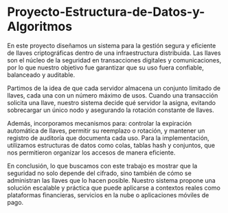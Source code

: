 # Proyecto-Estructura-de-Datos-y-Algoritmos
En este proyecto diseñamos un sistema para la gestión segura y eficiente de llaves criptográficas dentro de una infraestructura distribuida. Las llaves son el núcleo de la seguridad en transacciones digitales y comunicaciones, por lo que nuestro objetivo fue garantizar que su uso fuera confiable, balanceado y auditable.

Partimos de la idea de que cada servidor almacena un conjunto limitado de llaves, cada una con un número máximo de usos. Cuando una transacción solicita una llave, nuestro sistema decide qué servidor la asigna, evitando sobrecargar un único nodo y asegurando la rotación constante de llaves.

Además, incorporamos mecanismos para: controlar la expiración automática de llaves, permitir su reemplazo o rotación, y mantener un registro de auditoría que documenta cada uso. Para la implementación, utilizamos estructuras de datos como colas, tablas hash y conjuntos, que nos permitieron organizar los accesos de manera eficiente.

En conclusión, lo que buscamos con este trabajo es mostrar que la seguridad no solo depende del cifrado, sino también de cómo se administran las llaves que lo hacen posible. Nuestro sistema propone una solución escalable y práctica que puede aplicarse a contextos reales como plataformas financieras, servicios en la nube o aplicaciones móviles de pago.
